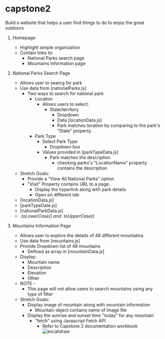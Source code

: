 # capstone2
Build a website that helps a user find things to do to enjoy the great outdoors

1. Homepage
    - Highlight simple organization
    - Contain links to:
        - National Parks search page
        - Mountains information page

2. National Parks Search Page
    - Allows user to searcg for park
    - Use data from [nationalParks.js]
        - Two ways to search for national park
            - Location 
                - Allows users to select:
                    - State/territory
                        - Dropdown
                        - Data [locationData.js]
                        - Park matches location by comparing to the park's "State" property.
            - Park Type
                - Select Park Type 
                    - Dropdown box
                - Values provided in [parkTypeData.js]
                    - Park matches the description 
                        - checking parks's "LocationName" property contains the description
    - Stretch Goals:
        - Provide a "View All National Parks" option
        - "Visit" Property contains URL to a page.
            - Display the hyperlink along with park details
            - Open on different tab
    - [locationData.js]
    - [parkTypeDate.js]
    - [nationalParkData.js]
    - *.toLowerCase() and .toUpperCase()*

3. Mountains Information Page
    - Allows user to explore the details of 48 different mountatins
    - Use data from [mountains.js]
    - Provide Dropdown list of 48 mountains
        - Defined as array in [mountainData.js]
    - Display:
        - Mountain name
        - Description
        - Elevation
        - Other
    - NOTE -
        - This page will not allow users to search mountains using any type of filter
    - Stretch Goals:
        - Display image of mountain along with mountain information
            - Mountain object contains name of image file
        - Display the sunrise and sunset time "today" for any mountain
            - "fetch" using Javascript Fetch API
                - Refer to Capstone 2 documentation workbook
                ![excalidraw](https://github.com/Jnguyenappdev/capstone2/assets/129987308/cf6ad601-03ad-46f0-baf1-54bf472de500)
